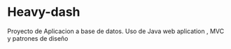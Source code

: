 # Heavy-dash
Proyecto de Aplicacion a base de datos.
Uso de Java web aplication , MVC y patrones de diseño
